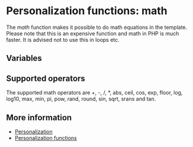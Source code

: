 # Personalization functions: math

The *math* function makes it possible to do math equations in the template. 
Please note that this is an expensive function and math in PHP is much 
faster. It is advised not to use this in loops etc.

## Variables

## Supported operators

The supported math operators are +, -, /, *, abs, ceil, cos, exp, floor, 
log, log10, max, min, pi, pow, rand, round, sin, sqrt, srans and tan.

## More information

* [Personalization](./personalization)
* [Personalization functions](./personalization-functions)
